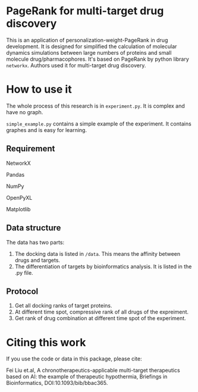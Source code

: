 # PageRank for multi-target drug discovery

This is an application of personalization-weight-PageRank in drug development. It is designed for simplified the calculation of molecular dynamics simulations between large numbers of proteins and small molecule drug/pharmacophores. It's based on PageRank by python library `networkx`. Authors used it for multi-target drug discovery.

# How to use it

The whole process of this research is in `experiment.py`. It is complex and have no graph.

`simple_example.py` contains a simple example of the experiment. It contains graphes and is easy for learning.

## Requirement

NetworkX

Pandas

NumPy

OpenPyXL

Matplotlib

## Data structure

The data has two parts:

1. The docking data is listed in `/data`. This means the affinity between drugs and targets.
2. The differentiation of targets by bioinformatics analysis. It is listed in the .py file.

## Protocol

1. Get all docking ranks of target proteins.
2. At different time spot, compressive rank of all drugs of the expreiment.
3. Get rank of drug combination at different time spot of the experiment.

# Citing this work

If you use the code or data in this package, please cite:

Fei Liu et.al, A chronotherapeutics-applicable multi-target therapeutics based on AI: the example of therapeutic hypothermia, Briefings in Bioinformatics, DOI:10.1093/bib/bbac365.
